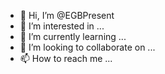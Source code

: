 - 👋 Hi, I’m @EGBPresent
- 👀 I’m interested in ...
- 🌱 I’m currently learning ...
- 💞️ I’m looking to collaborate on ...
- 📫 How to reach me ...

<!---
EGBPresent/EGBPresent is a ✨ special ✨ repository because its `README.md` (this file) appears on your GitHub profile.
You can click the Preview link to take a look at your changes.
--->
